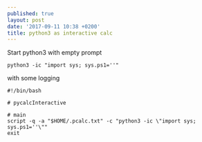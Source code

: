 ```yaml
---
published: true
layout: post
date: '2017-09-11 10:38 +0200'
title: python3 as interactive calc
---
```

Start python3 with empty prompt

    python3 -ic "import sys; sys.ps1=''"
    
with some logging

    #!/bin/bash

    # pycalcInteractive

    # main
    script -q -a "$HOME/.pcalc.txt" -c "python3 -ic \"import sys; sys.ps1=''\""
    exit
